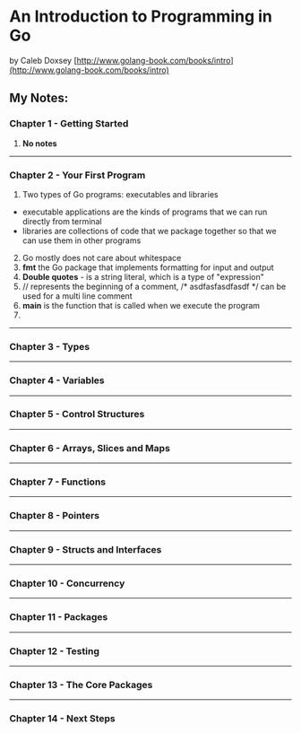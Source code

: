 # An Introduction to Programming in Go
by Caleb Doxsey
[http://www.golang-book.com/books/intro](http://www.golang-book.com/books/intro)

## My Notes:

### Chapter 1 - Getting Started

1. **No notes**
---

### Chapter 2 - Your First Program

1. Two types of Go programs:  executables and libraries
  - executable applications are the kinds of programs that we can run directly from terminal
  - libraries are collections of code that we package together so that we can use them in other programs
2. Go mostly does not care about whitespace
3. **fmt** the Go package that implements formatting for input and output
4. **Double quotes** - is a string literal, which is a type of "expression"
5. // represents the beginning of a comment, /* asdfasfasdfasdf */ can be used for a multi line comment
6. **main** is the function that is called when we execute the program
7.
---

### Chapter 3 - Types

---

### Chapter 4 - Variables

---

### Chapter 5 - Control Structures

---

### Chapter 6 - Arrays, Slices and Maps

---

### Chapter 7 - Functions

---

### Chapter 8 - Pointers

---

### Chapter 9 - Structs and Interfaces

---

### Chapter 10 - Concurrency

---

### Chapter 11 - Packages

---

### Chapter 12 - Testing

---

### Chapter 13 - The Core Packages

---

### Chapter 14 - Next Steps
